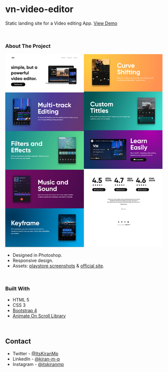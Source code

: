 # vn-video-editor

Static landing site for a Video editing App.
<a href="https://kiran-m-p.github.io/vn-video-editor/"  target="_blank" rel="noopener noreferrer">View Demo</a>

<br/>

### About The Project

<img src="https://github.com/Kiran-M-P/vn-video-editor/blob/main/screenshot.jpg" alt="screenshot" width="500" />

* Designed in Photoshop.
* Responsive design.
* Assets: [playstore screenshots](https://play.google.com/store/apps/details?id=com.frontrow.vlog&hl=en_IN&gl=US) & [official site](https://www.vlognow.me/).
<br/>

### Built With

* HTML 5
* CSS 3
* [Bootstrap 4](https://getbootstrap.com/docs/4.0/getting-started/introduction/)
* [Animate On Scroll Library](https://michalsnik.github.io/aos/)

<br/>

## Contact

- Twitter - [@ItsKiranMp](https://twitter.com/ItsKiranMp)
- LinkedIn - [@kiran-m-p](https://www.linkedin.com/in/kiran-m-p/)
- Instagram - [@itskiranmp](https://www.instagram.com/itskiranmp/)
